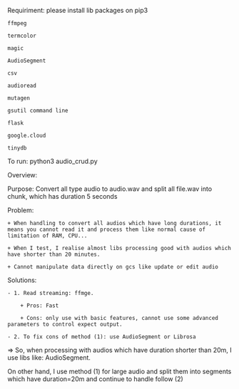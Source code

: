 Requiriment: please install lib packages on pip3 

    ffmpeg
    
    termcolor
    
    magic
    
    AudioSegment
    
    csv
    
    audioread
    
    mutagen
    
    gsutil command line
    
    flask
    
    google.cloud 
    
    tinydb

To run: python3 audio_crud.py

Overview:

Purpose: Convert all type audio to audio.wav and split all file.wav into chunk, which has duration 5 seconds

Problem: 
    
    + When handling to convert all audios which have long durations, it means you cannot read it and process them like normal cause of limitation of RAM, CPU...
    
    + When I test, I realise almost libs processing good with audios which have shorter than 20 minutes.
    
    + Cannot manipulate data directly on gcs like update or edit audio

Solutions:
    
    - 1. Read streaming: ffmge.
    
        + Pros: Fast
        
        + Cons: only use with basic features, cannot use some advanced parameters to control expect output.
    
    - 2. To fix cons of method (1): use AudioSegment or Librosa
    
=> So, when processing with audios which have duration shorter than 20m, I use libs like: AudioSegment. 

On other hand, I use method (1) for large audio and split them into segments which have duration=20m and continue to handle follow (2)
    
